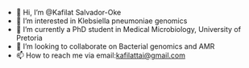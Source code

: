 - 👋 Hi, I’m @Kafilat Salvador-Oke
- 👀 I’m interested in Klebsiella pneumoniae genomics
- 🌱 I’m currently a PhD student in Medical Microbiology, University of Pretoria
- 💞️ I’m looking to collaborate on Bacterial genomics and AMR
- 📫 How to reach me via email:kafilattai@gmail.com

<!---
Kafilattai/Kafilattai is a ✨ special ✨ repository because its `README.md` (this file) appears on your GitHub profile.
You can click the Preview link to take a look at your changes.
--->
